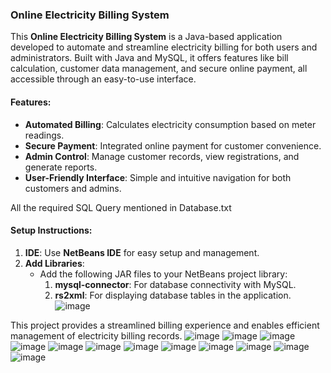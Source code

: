 ### Online Electricity Billing System

This **Online Electricity Billing System** is a Java-based application developed to automate and streamline electricity billing for both users and administrators. Built with Java and MySQL, it offers features like bill calculation, customer data management, and secure online payment, all accessible through an easy-to-use interface.

#### Features:
- **Automated Billing**: Calculates electricity consumption based on meter readings.
- **Secure Payment**: Integrated online payment for customer convenience.
- **Admin Control**: Manage customer records, view registrations, and generate reports.
- **User-Friendly Interface**: Simple and intuitive navigation for both customers and admins.


All the required SQL Query mentioned in Database.txt
#### Setup Instructions:
1. **IDE**: Use **NetBeans IDE** for easy setup and management.
2. **Add Libraries**:
   - Add the following JAR files to your NetBeans project library:
     1. **mysql-connector**: For database connectivity with MySQL.
     2. **rs2xml**: For displaying database tables in the application.
![image](https://github.com/user-attachments/assets/51e4a1bc-449c-4e47-8f85-5aedcbdbb12f)

This project provides a streamlined billing experience and enables efficient management of electricity billing records.
![image](https://github.com/user-attachments/assets/d017284e-a0e9-439c-9d96-15d62cd0422a)
![image](https://github.com/user-attachments/assets/6c037b6f-d85b-478e-8fcb-483bf0560181)
![image](https://github.com/user-attachments/assets/7625d7fc-3369-429a-ad0f-600e6c809be0)
![image](https://github.com/user-attachments/assets/944d987e-f34d-4ac4-84ff-b62315c6da78)
![image](https://github.com/user-attachments/assets/92d46c82-33ae-4173-a267-188d54e9be3b)
![image](https://github.com/user-attachments/assets/196595fc-1df6-464b-ba75-1175a6ba96a9)
![image](https://github.com/user-attachments/assets/d2ba67f2-4350-4d6f-a685-fcdf69269e7a)
![image](https://github.com/user-attachments/assets/a1d69167-c157-42b0-8a8f-0db71146d6e4)
![image](https://github.com/user-attachments/assets/614e2449-fd4f-41a0-9a0b-23c9b92c259f)
![image](https://github.com/user-attachments/assets/9ef09fe5-4a44-4294-91a9-e68acc3c8b2f)
![image](https://github.com/user-attachments/assets/a91d4b07-b51f-4dd4-8374-df96642ac626)
![image](https://github.com/user-attachments/assets/a261709d-b1bd-4c00-a824-0d36ae21b0ee)










